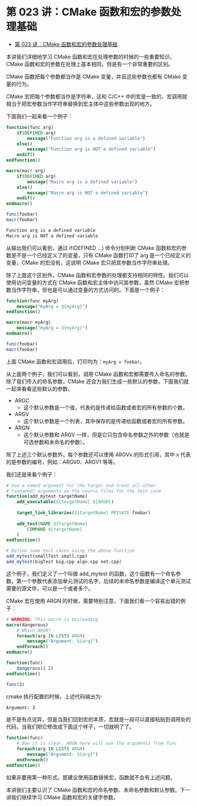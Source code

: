 # 第 023 讲：CMake 函数和宏的参数处理基础
- [第 023 讲：CMake 函数和宏的参数处理基础](#第-023-讲cmake-函数和宏的参数处理基础)

本讲我们详细地学习 CMake 函数和宏在处理参数的时候的一些重要知识。CMake 函数和宏的参数在处理上基本相同，但是有一个非常重要的区别。

CMake 函数把每个参数都当作是 CMake 变量，并且这些参数也都有 CMake 变量的行为。

CMake 宏把每个参数都当作是字符串，这和 C/C++ 中的宏是一致的，宏调用就相当于把宏参数当作字符串替换到宏主体中这些参数出现的地方。

下面我们一起来看一个例子：

```cmake
function(func arg)
    if(DEFINED arg)
        message("Function arg is a defined variable")
    else()
        message("Function arg is NOT a defined variable")
    endif()
endfunction()

macro(macr arg)
    if(DEFINED arg)
        message("Macro arg is a defined variable")
    else()
        message("Macro arg is NOT a defined variable")
    endif()
endmacro()

func(foobar)
macr(foobar)
```

```txt
Function arg is a defined variable
Macro arg is NOT a defined variable
```

从输出我们可以看到，通过 if(DEFINED ...) 命令分别判断 CMake 函数和宏的参数是不是一个已经定义了的变量，只有 CMake 函数打印了 arg 是一个已经定义的变量，CMake 的宏没有，这说明 CMake 宏只把其参数当作字符串处理。

除了上面这个区别外，CMake 函数和宏参数的处理都支持相同的特性。我们可以使用访问变量的方式在 CMake 函数和宏主体中访问其参数，虽然 CMake 宏把参数当作字符串，但也是可以通过变量的方式访问的。下面是一个例子：

```cmake
function(func myArg)
    message("myArg = ${myArg}")
endfunction()

macro(macr myArg)
    message("myArg = ${myArg}")
endmacro()

func(foobar)
macr(foobar)
```

上面 CMake 函数和宏调用后，打印均为：```myArg = foobar```。

从上面两个例子，我们可以看到，调用 CMake 函数和宏都需要传入命名的参数。除了我们传入的命名参数，CMake 还会为我们生成一些默认的参数，下面我们就一起来看看这些默认的参数。

- ARGC
    - 这个默认参数是一个值，代表的是传递给函数或者宏的所有参数的个数。
- ARGV
    - 这个默认参数是一个列表，其中保存的是传递给函数或者宏的所有参数。
- ARGN
    - 这个默认参数和 ARGV 一样，但是它只包含命名参数之外的参数（也就是可选参数和未命名的参数）。

除了上述三个默认参数外，每个参数还可以使用 ARGVx 的形式引用，其中 x 代表的是参数的编号，例如：ARGV0、ARGV1 等等。

我们还是来看个例子：

```cmake
# Use a named argument for the target and treat all other
# (unnamed) arguments as the source files for the test case
function(add_mytest targetName)
    add_executable(${targetName} ${ARGN})
    
    target_link_libraries(${targetName} PRIVATE foobar)
    
    add_test(NAME ${targetName}
        COMMAND ${targetName}
    )
endfunction()

# Define some test cases using the above function
add_mytest(smallTest small.cpp)
add_mytest(bigTest big.cpp algo.cpp net.cpp)
```

这个例子，我们定义了一个叫做 add_mytest 的函数，这个函数有一个命名参数。第一个参数代表添加单元测试的名字，后续的未命名参数是编译这个单元测试需要的源文件，可以是一个或者多个。

CMake 宏在使用 ARGN 的时候，需要特别注意，下面我们看一个容易出错的例子：

```cmake
# WARNING: This macro is misleading
macro(dangerous)
    # Which ARGN?
    foreach(arg IN LISTS ARGN)
        message("Argument: ${arg}")
    endforeach()
endmacro()

function(func)
    dangerous(1 2)
endfunction()

func(3)
```

cmake 执行配置的时候，上述代码输出为:

```txt
Argument: 3
```

是不是有点诧异，但是当我们回到宏的本质，宏就是一段可以直接粘贴到调用处的代码，当我们把它修改成下面这个样子，一切就明了了。

```cmake
function(func)
    # Now it is clear, ARGN here will use the arguments from func
    foreach(arg IN LISTS ARGN)
        message("Argument: ${arg}")
    endforeach()
endfunction()
```

如果非要用第一种形式，那建议使用函数替换宏，函数就不会有上述问题。

本讲我们主要认识了 CMake 函数和宏的命名参数、未命名参数和默认参数。下一讲我们继续学习 CMake 函数和宏的关键字参数。
